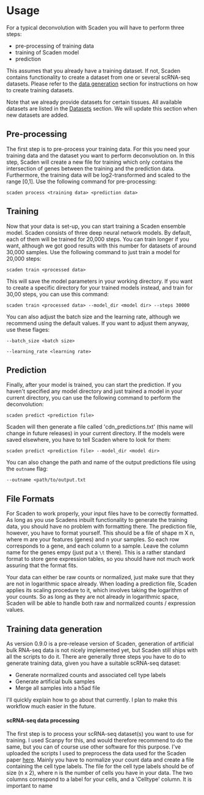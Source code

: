 # Usage

For a typical deconvolution with Scaden you will have to perform three steps:

* pre-processing of training data
* training of Scaden model
* prediction

This assumes that you already have a training dataset. If not, Scaden contains functionality to create a dataset from one or several scRNA-seq datasets.
Please refer to the [data generation](#training-data-generation) section for instructions on how to create training datasets.

Note that we already provide datasets for certain tissues. All available datasets are listed in the [Datasets](datasets) section. We will
update this section when new datasets are added. 

## Pre-processing
The first step is to pre-process your training data. For this you need your training data and the dataset you want to perform deconvolution on.
In this step, Scaden will create a new file for training which only contains the intersection of genes between the training and the prediction data.
Furthermore, the training data will be log2-transformed and scaled to the range [0,1]. Use the following command for pre-processing:

```console
scaden process <training data> <prediction data>
```

## Training
Now that your data is set-up, you can start training a Scaden ensemble model. Scaden consists of three deep neural network models. By default,
each of them will be trained for 20,000 steps. You can train longer if you want, although we got good results with this number for datasets of 
around 30,000 samples. Use the following command to just train a model for 20,000 steps:


```console
scaden train <processed data>
```

This will save the model parameters in your working directory. If you want to create a specific directory for your trained models instead,
and train for 30,00 steps, you can use this command:


```console
scaden train <processed data> --model_dir <model dir> --steps 30000
```


You can also adjust the batch size and the learning rate, although we recommend using the default values. If you want to adjust them anyway, use these flages:


```console
--batch_size <batch size>

--learning_rate <learning rate>
```

## Prediction 
Finally, after your model is trained, you can start the prediction. If you haven't specified any model directory and just trained a model
in your current directory, you can use the following command to perform the deconvolution: 

```console
scaden predict <prediction file>
```

Scaden will then generate a file called 'cdn_predictions.txt' (this name will change in future releases) in your current directory. If the models were saved elsewhere,
you have to tell Scaden where to look for them:

```console
scaden predict <prediction file> --model_dir <model dir>
```


You can also change the path and name of the output predictions file using the `outname` flag:

```console
--outname <path/to/output.txt
```

## File Formats
For Scaden to work properly, your input files have to be correctly formatted. As long as you use Scadens inbuilt functionality to generate the training data, you should have no problem 
with formatting there. The prediction file, however, you have to format yourself. This should be a file of shape m X n, where m are your features (genes) and n your samples. So each row corresponds to 
a gene, and each column to a sample. Leave the column name for the genes empy (just put a `\t` there). This is a rather standard format to store gene expression tables, so you should have not much work assuring that the
format fits.

Your data can either be raw counts or normalized, just make sure that they are not in logarithmic space already. When loading a prediction file, Scaden applies its scaling procedure to it, which involves taking the logarithm of your counts.
So as long as they are not already in logarithmic space, Scaden will be able to handle both raw and normalized counts / expression values.

## Training data generation
As version 0.9.0 is a pre-release version of Scaden, generation of artificial bulk RNA-seq data is not nicely implemented yet, but Scaden still ships with all the scripts to do it. 
There are generally three steps you have to do to generate training data, given you have a suitable scRNA-seq dataset:

* Generate normalized counts and associated cell type labels
* Generate artificial bulk samples
* Merge all samples into a h5ad file

I'll quickly explain how to go about that currently. I plan to make this workflow much easier in the future.

#### scRNA-seq data processing
The first step is to process your scRNA-seq dataset(s) you want to use for training. I used Scanpy for this, and would therefore
recommend to do the same, but you can of course use other software for this purpose. I've uploaded the scripts I used to preprocess
the data used for the Scaden paper [here](https://doi.org/10.6084/m9.figshare.8234030.v1). Mainly you have to normalize your count data
and create a file containing the cell type labels. The file for the cell type labels should be of size (n x 2), where n is the number of cells 
you have in your data. The two columns correspond to a label for your cells, and a 'Celltype' column. It is important to name
